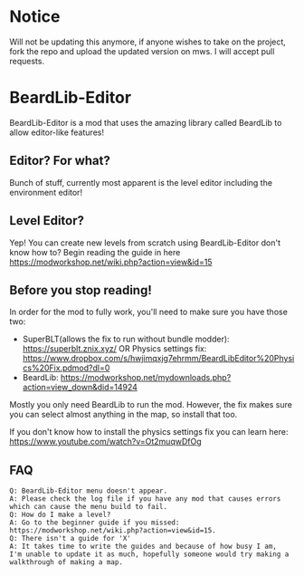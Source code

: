 # Notice
Will not be updating this anymore, if anyone wishes to take on the project, fork the repo and upload the updated version on mws.
I will accept pull requests.

# BeardLib-Editor

BeardLib-Editor is a mod that uses the amazing library called BeardLib to allow editor-like features!

## Editor? For what?
Bunch of stuff, currently most apparent is the level editor including the environment editor!

## Level Editor?
Yep! You can create new levels from scratch using BeardLib-Editor
don't know how to? Begin reading the guide in here https://modworkshop.net/wiki.php?action=view&id=15

## Before you stop reading!
In order for the mod to fully work, you'll need to make sure you have those two:
* SuperBLT(allows the fix to run without bundle modder): https://superblt.znix.xyz/ OR Physics settings fix: https://www.dropbox.com/s/hwjimqxjg7ehrmm/BeardLibEditor%20Physics%20Fix.pdmod?dl=0
* BeardLib: https://modworkshop.net/mydownloads.php?action=view_down&did=14924

Mostly you only need BeardLib to run the mod. However, the fix makes sure you can select almost anything in the map, so install that too.

If you don't know how to install the physics settings fix you can learn here:
https://www.youtube.com/watch?v=Ot2muqwDfOg

## FAQ

    Q: BeardLib-Editor menu doesn't appear.
    A: Please check the log file if you have any mod that causes errors which can cause the menu build to fail.
    Q: How do I make a level?
    A: Go to the beginner guide if you missed: https://modworkshop.net/wiki.php?action=view&id=15.
    Q: There isn't a guide for 'X'
    A: It takes time to write the guides and because of how busy I am,
    I'm unable to update it as much, hopefully someone would try making a walkthrough of making a map.
